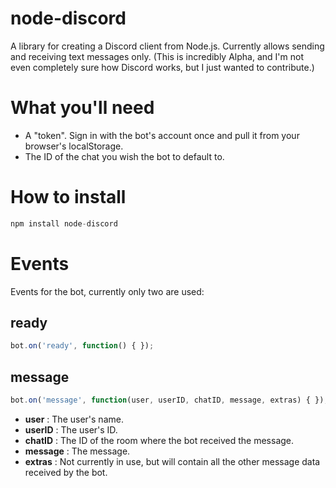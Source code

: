 # node-discord
A library for creating a Discord client from Node.js. Currently allows sending and receiving text messages only. (This is incredibly Alpha, and I'm not even completely sure how Discord works, but I just wanted to contribute.)

# What you'll need
* A "token". Sign in with the bot's account once and pull it from your browser's localStorage.
* The ID of the chat you wish the bot to default to.

# How to install

````javascript
npm install node-discord
````

# Events
Events for the bot, currently only two are used:
## ready
````javascript
bot.on('ready', function() { });
````

## message

````javascript
bot.on('message', function(user, userID, chatID, message, extras) { });
````

* **user** : The user's name.
* **userID** : The user's ID.
* **chatID** : The ID of the room where the bot received the message.
* **message** : The message.
* **extras** : Not currently in use, but will contain all the other message data received by the bot.

